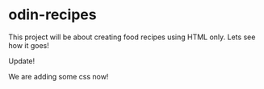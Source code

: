 # odin-recipes
This project will be about creating food recipes using HTML only.
Lets see how it goes!

Update!

We are adding some css now!
